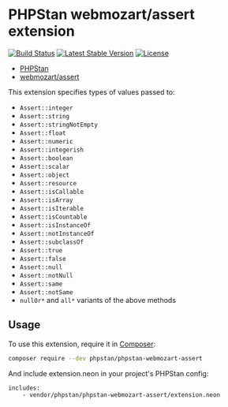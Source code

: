 # PHPStan webmozart/assert extension

[![Build Status](https://travis-ci.org/phpstan/phpstan-webmozart-assert.svg)](https://travis-ci.org/phpstan/phpstan-webmozart-assert)
[![Latest Stable Version](https://poser.pugx.org/phpstan/phpstan-webmozart-assert/v/stable)](https://packagist.org/packages/phpstan/phpstan-webmozart-assert)
[![License](https://poser.pugx.org/phpstan/phpstan-webmozart-assert/license)](https://packagist.org/packages/phpstan/phpstan-webmozart-assert)

* [PHPStan](https://github.com/phpstan/phpstan)
* [webmozart/assert](https://github.com/webmozart/assert)

This extension specifies types of values passed to:

* `Assert::integer`
* `Assert::string`
* `Assert::stringNotEmpty`
* `Assert::float`
* `Assert::numeric`
* `Assert::integerish`
* `Assert::boolean`
* `Assert::scalar`
* `Assert::object`
* `Assert::resource`
* `Assert::isCallable`
* `Assert::isArray`
* `Assert::isIterable`
* `Assert::isCountable`
* `Assert::isInstanceOf`
* `Assert::notInstanceOf`
* `Assert::subclassOf`
* `Assert::true`
* `Assert::false`
* `Assert::null`
* `Assert::notNull`
* `Assert::same`
* `Assert::notSame`
* `nullOr*` and `all*` variants of the above methods

## Usage

To use this extension, require it in [Composer](https://getcomposer.org/):

```bash
composer require --dev phpstan/phpstan-webmozart-assert
```

And include extension.neon in your project's PHPStan config:

```
includes:
	- vendor/phpstan/phpstan-webmozart-assert/extension.neon
```
